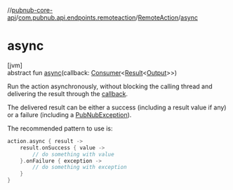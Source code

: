 //[pubnub-core-api](../../../index.md)/[com.pubnub.api.endpoints.remoteaction](../index.md)/[RemoteAction](index.md)/[async](async.md)

# async

[jvm]\
abstract fun [async](async.md)(callback: [Consumer](https://docs.oracle.com/javase/8/docs/api/java/util/function/Consumer.html)&lt;[Result](../../com.pubnub.api.v2.callbacks/-result/index.md)&lt;[Output](index.md)&gt;&gt;)

Run the action asynchronously, without blocking the calling thread and delivering the result through the [callback](async.md).

The delivered result can be either a success (including a result value if any) or a failure (including a [PubNubException](../../com.pubnub.api/-pub-nub-exception/index.md)).

The recommended pattern to use is:

```kotlin
action.async { result ->
    result.onSuccess { value ->
        // do something with value
    }.onFailure { exception ->
        // do something with exception
    }
}
```
